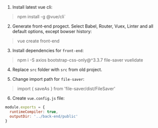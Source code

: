 1. Install latest vue cli:
> npm install -g @vue/cli`

2. Generate front-end progect. Select Babel, Router, Vuex, Linter and all default options, except bowser history:
>  vue create front-end

3. Install dependencies for `front-end`:
> npm i -S axios bootstrap-css-only@^3.3.7 file-saver vuelidate

4. Replace `src` folder with `src` from old project.

5. Change import path for `file-saver`:
> import { saveAs } from 'file-saver/dist/FileSaver'

6. Create `vue.config.js` file:
```js
module.exports = {
  runtimeCompiler: true,
  outputDir: '../back-end/public'
}
```
